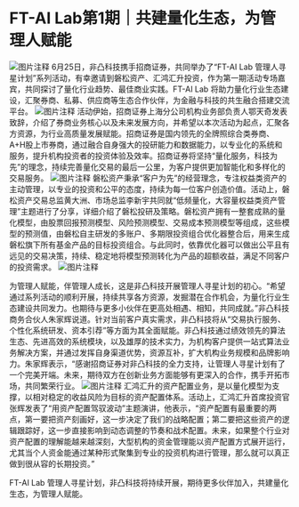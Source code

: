 # FT-AI Lab第1期｜共建量化生态，为管理人赋能

![图片注释](http://storage-uqer.datayes.com/6245aa787bf0370166768fd0/e471fc70-1591-11ee-812b-0242ac140002)
6月25日，非凸科技携手招商证券，共同举办了“FT-AI Lab 管理人寻星计划”系列活动，有幸邀请到磐松资产、汇鸿汇升投资，作为第一期活动专场嘉宾，共同探讨了量化行业趋势、最佳商业实践。FT-AI Lab 将助力量化行业生态建设，汇聚券商、私募、供应商等生态合作伙伴，为金融与科技的共生融合搭建交流平台。
![图片注释](http://storage-uqer.datayes.com/6245aa787bf0370166768fd0/128946d6-1592-11ee-90ee-0242ac140002)
活动伊始，招商证券上海分公司机构业务部负责人鄂天奇发表致辞，介绍了券商业务核心以及未来发展方向，并希望以本次活动为起点，汇聚各方资源，为行业高质量发展赋能。招商证券是国内领先的全牌照综合类券商、A+H股上市券商，通过融合自身强大的投研能力和数据能力，以专业化的系统和服务，提升机构投资者的投资体验及效率。招商证券将坚持“量化服务，科技为先”的理念，持续完善量化交易的最后一公里，为客户提供更加智能化和多样化的交易服务。
![图片注释](http://storage-uqer.datayes.com/6245aa787bf0370166768fd0/f1abe374-1591-11ee-812b-0242ac140002)
磐松资产秉承“客户为先”的经营理念，专注权益类资产的主动管理，以专业的投资和公平的态度，持续为每一位客户创造价值。活动上，磐松资产交易总监黄大洲、市场总监李新宇共同就“低频量化，大容量权益类资产管理”主题进行了分享，详细介绍了磐松投研及策略。磐松资产拥有一整套成熟的量化模型，由股票回报预测模型、风险预测模型、交易成本预测模型等组成，这些模型的预测值，由磐松自主研发的多账户、多期限投资组合优化器整合后，用来生成磐松旗下所有基金产品的目标投资组合。与此同时，依靠优化器可以做出公平且有远见的交易决策，持续、稳定地将模型预测转化为产品的超额收益，满足不同客户的投资需求。
![图片注释](http://storage-uqer.datayes.com/6245aa787bf0370166768fd0/f7c394b4-1591-11ee-812b-0242ac140002)

为管理人赋能，伴管理人成长，这是非凸科技开展管理人寻星计划的初心。“希望通过系列活动的顺利开展，持续共享各方资源，发掘潜在合作机会，为量化行业生态建设共同发力。也期待与更多小伙伴在更高处相遇、相知，共同成就。”非凸科技商务合伙人朱家辉说道。针对当前客户真实需求，非凸科技将从“交易执行服务、个性化系统研发、资本引荐”等方面为其全面赋能。非凸科技通过绩效领先的算法生态、先进高效的系统模块，以及雄厚的技术实力，为机构客户提供一站式算法业务解决方案，并通过发挥自身渠道优势，资源互补，扩大机构业务规模和品牌影响力。朱家辉表示，“感谢招商证券对非凸科技的全力支持，让管理人寻星计划有了一个完美开端。未来，期待双方在创新业务方面能够有更深入的合作，携手开拓市场，共同繁荣行业。
![图片注释](http://storage-uqer.datayes.com/6245aa787bf0370166768fd0/fcbd447e-1591-11ee-90ee-0242ac140002)
汇鸿汇升的资产配置业务，是以量化模型为支撑，以相对稳定的收益风险为目标的资产配置体系。活动上，汇鸿汇升首席投资官张辉发表了“用资产配置驾驭波动”主题演讲，他表示，“资产配置有最重要的两点，第一要把资产刻画好，这一步决定了我们的战略配置；第二要把这些资产的逻辑跟踪好，这一步直接影响到动态调整的节奏和战术配置。未来，如果整个行业对资产配置的理解能越来越深刻，大型机构的资金管理能以资产配置方式展开运行，尤其当个人资金能通过某种形式聚集到专业的投资机构进行管理，那么就可以真正做到很从容的长期投资。”

FT-AI Lab 管理人寻星计划，非凸科技将持续开展，期待更多伙伴加入，共建量化生态，为管理人赋能。
